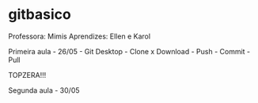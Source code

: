 # gitbasico
Professora: Mimis
Aprendizes: Ellen e Karol

Primeira aula - 26/05
	- Git Desktop
	- Clone x Download
	- Push
	- Commit
	- Pull

TOPZERA!!!
	
Segunda aula - 30/05